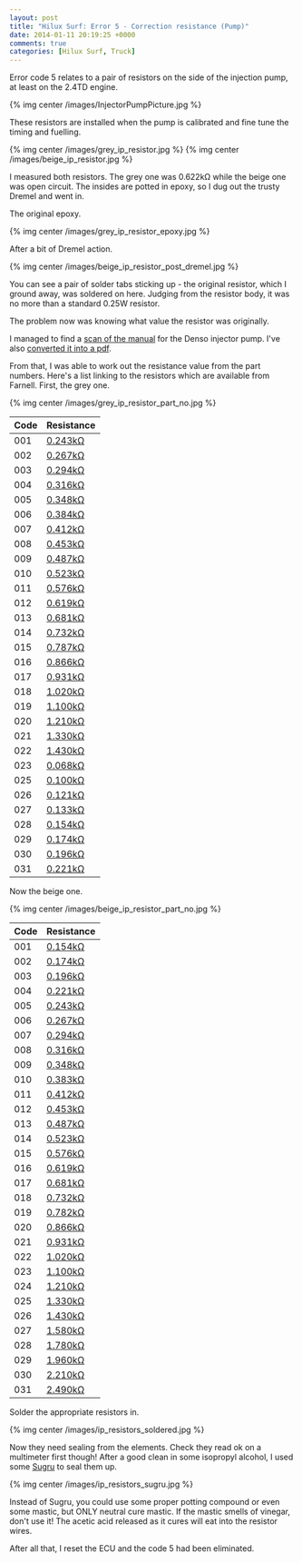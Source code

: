 ```yaml
---
layout: post
title: "Hilux Surf: Error 5 - Correction resistance (Pump)"
date: 2014-01-11 20:19:25 +0000
comments: true
categories: [Hilux Surf, Truck]
---
```

Error code 5 relates to a pair of resistors on the side of the injection pump, at least on the 2.4TD engine.

{% img center /images/InjectorPumpPicture.jpg %}

These resistors are installed when the pump is calibrated and fine tune the timing and fuelling.

<!-- more -->

{% img center /images/grey_ip_resistor.jpg %}
{% img center /images/beige_ip_resistor.jpg %}

I measured both resistors. The grey one was 0.622kΩ while the beige one was open circuit. The insides are potted in epoxy, so I dug out the trusty Dremel and went in.

The original epoxy.

{% img center /images/grey_ip_resistor_epoxy.jpg %}

After a bit of Dremel action.

{% img center /images/beige_ip_resistor_post_dremel.jpg %}

You can see a pair of solder tabs sticking up - the original resistor, which I ground away, was soldered on here. Judging from the resistor body, it was no more than a standard 0.25W resistor.

The problem now was knowing what value the resistor was originally.

I managed to find a [scan of the manual](https://picasaweb.google.com/toddmcclendon/DensoPump?feat=directlink#) for the Denso injector pump. I've also [converted it into a pdf](/assets/surf_ip_manual.pdf).

From that, I was able to work out the resistance value from the part numbers. Here's a list linking to the resistors which are available from Farnell. First, the grey one.

{% img center /images/grey_ip_resistor_part_no.jpg %}

Code|Resistance
---|--------------------------------------------------------------------------------------------------------
001|[0.243kΩ](http://uk.farnell.com/te-connectivity-holsworthy/h8243rbya/resistor-0-25w-0-1-243r/dp/1751378)
002|[0.267kΩ](http://uk.farnell.com/te-connectivity-holsworthy/h8267rbya/resistor-0-25w-0-1-267r/dp/1751382)
003|[0.294kΩ](http://uk.farnell.com/te-connectivity-holsworthy/h8294rbya/resistor-0-25w-0-1-294r/dp/1751387)
004|[0.316kΩ](http://uk.farnell.com/te-connectivity-holsworthy/h8316rbya/resistor-0-25w-0-1-316r/dp/1751390)
005|[0.348kΩ](http://uk.farnell.com/te-connectivity-holsworthy/h8348rbya/resistor-0-25w-0-1-348r/dp/1751394)
006|[0.384kΩ](http://uk.farnell.com/te-connectivity-holsworthy/h8383rbya/resistor-0-25w-0-1-383r/dp/1751399)
007|[0.412kΩ](http://uk.farnell.com/te-connectivity-holsworthy/h8412rbya/resistor-0-25w-0-1-412r/dp/1751403)
008|[0.453kΩ](http://uk.farnell.com/te-connectivity-holsworthy/h8453rbya/resistor-0-25w-0-1-453r/dp/1751407)
009|[0.487kΩ](http://uk.farnell.com/te-connectivity-holsworthy/h8487rbya/resistor-0-25w-0-1-487r/dp/1751410)
010|[0.523kΩ](http://uk.farnell.com/te-connectivity-holsworthy/h8523rbya/resistor-0-25w-0-1-523r/dp/1751413)
011|[0.576kΩ](http://uk.farnell.com/te-connectivity-holsworthy/h8576rbya/resistor-0-25w-0-1-576r/dp/1751418)
012|[0.619kΩ](http://uk.farnell.com/te-connectivity-holsworthy/h8619rbya/resistor-0-25w-0-1-619r/dp/1751421)
013|[0.681kΩ](http://uk.farnell.com/te-connectivity-holsworthy/h8681rbya/resistor-0-25w-0-1-681r/dp/1751425)
014|[0.732kΩ](http://uk.farnell.com/te-connectivity-holsworthy/h8732rbya/resistor-0-25w-0-1-732r/dp/1751429)
015|[0.787kΩ](http://uk.farnell.com/te-connectivity-holsworthy/h8787rbya/resistor-0-25w-0-1-787r/dp/1751432)
016|[0.866kΩ](http://uk.farnell.com/te-connectivity-holsworthy/h8866rbya/resistor-0-25w-0-1-866r/dp/1751436)
017|[0.931kΩ](http://uk.farnell.com/te-connectivity-holsworthy/h8931rbya/resistor-0-25w-0-1-931r/dp/1751441)
018|[1.020kΩ](http://uk.farnell.com/te-connectivity-holsworthy/h81k02bya/resistor-0-25w-0-1-1k02/dp/1751445)
019|[1.100kΩ](http://uk.farnell.com/te-connectivity-holsworthy/h81k1bya/resistor-0-25w-0-1-1k1/dp/1751448)  
020|[1.210kΩ](http://uk.farnell.com/te-connectivity-holsworthy/h81k21bya/resistor-0-25w-0-1-1k21/dp/1751453)
021|[1.330kΩ](http://uk.farnell.com/te-connectivity-holsworthy/h81k33bya/resistor-0-25w-0-1-1k33/dp/1751457)
022|[1.430kΩ](http://uk.farnell.com/te-connectivity-holsworthy/h81k43bya/resistor-0-25w-0-1-1k43/dp/1751460)
023|[0.068kΩ](http://uk.farnell.com/te-connectivity-holsworthy/h868r1bya/resistor-0-25w-0-1-68r1/dp/1751308)
025|[0.100kΩ](http://uk.farnell.com/te-connectivity-holsworthy/h8100rbya/resistor-0-25w-0-1-100r/dp/1751317)
026|[0.121kΩ](http://uk.farnell.com/te-connectivity-holsworthy/h8121rbya/resistor-0-25w-0-1-121r/dp/1751326)
027|[0.133kΩ](http://uk.farnell.com/te-connectivity-holsworthy/h8133kbya/resistor-0-25w-0-1-133k/dp/1751672)
028|[0.154kΩ](http://uk.farnell.com/te-connectivity-holsworthy/h8154rbya/resistor-0-25w-0-1-154r/dp/1751337)
029|[0.174kΩ](http://uk.farnell.com/te-connectivity-holsworthy/h8174rbya/resistor-0-25w-0-1-174r/dp/1751343)
030|[0.196kΩ](http://uk.farnell.com/te-connectivity-holsworthy/h8196rbya/resistor-0-25w-0-1-196r/dp/1751361)
031|[0.221kΩ](http://uk.farnell.com/te-connectivity-holsworthy/h8221rbya/resistor-0-25w-0-1-221r/dp/1751374)

Now the beige one.

{% img center /images/beige_ip_resistor_part_no.jpg %}

Code|Resistance
---|--------------------------------------------------------------------------------------------------------
001|[0.154kΩ](http://uk.farnell.com/te-connectivity-holsworthy/h8154rbya/resistor-0-25w-0-1-154r/dp/1751337)
002|[0.174kΩ](http://uk.farnell.com/te-connectivity-holsworthy/h8174rbya/resistor-0-25w-0-1-174r/dp/1751343)
003|[0.196kΩ](http://uk.farnell.com/te-connectivity-holsworthy/h8196rbya/resistor-0-25w-0-1-196r/dp/1751361)
004|[0.221kΩ](http://uk.farnell.com/te-connectivity-holsworthy/h8221rbya/resistor-0-25w-0-1-221r/dp/1751374)
005|[0.243kΩ](http://uk.farnell.com/te-connectivity-holsworthy/h8243rbya/resistor-0-25w-0-1-243r/dp/1751378)
006|[0.267kΩ](http://uk.farnell.com/te-connectivity-holsworthy/h8267rbya/resistor-0-25w-0-1-267r/dp/1751382)
007|[0.294kΩ](http://uk.farnell.com/te-connectivity-holsworthy/h8294rbya/resistor-0-25w-0-1-294r/dp/1751387)
008|[0.316kΩ](http://uk.farnell.com/te-connectivity-holsworthy/h8316rbya/resistor-0-25w-0-1-316r/dp/1751390)
009|[0.348kΩ](http://uk.farnell.com/te-connectivity-holsworthy/h8348rbya/resistor-0-25w-0-1-348r/dp/1751394)
010|[0.383kΩ](http://uk.farnell.com/te-connectivity-holsworthy/h8383rbya/resistor-0-25w-0-1-383r/dp/1751399)
011|[0.412kΩ](http://uk.farnell.com/te-connectivity-holsworthy/h8412rbya/resistor-0-25w-0-1-412r/dp/1751403)
012|[0.453kΩ](http://uk.farnell.com/te-connectivity-holsworthy/h8453rbya/resistor-0-25w-0-1-453r/dp/1751407)
013|[0.487kΩ](http://uk.farnell.com/te-connectivity-holsworthy/h8487rbya/resistor-0-25w-0-1-487r/dp/1751410)
014|[0.523kΩ](http://uk.farnell.com/te-connectivity-holsworthy/h8523rbya/resistor-0-25w-0-1-523r/dp/1751413)
015|[0.576kΩ](http://uk.farnell.com/te-connectivity-holsworthy/h8576rbya/resistor-0-25w-0-1-576r/dp/1751418)
016|[0.619kΩ](http://uk.farnell.com/te-connectivity-holsworthy/h8619rbya/resistor-0-25w-0-1-619r/dp/1751421)
017|[0.681kΩ](http://uk.farnell.com/te-connectivity-holsworthy/h8681rbya/resistor-0-25w-0-1-681r/dp/1751425)
018|[0.732kΩ](http://uk.farnell.com/te-connectivity-holsworthy/h8732rbya/resistor-0-25w-0-1-732r/dp/1751429)
019|[0.782kΩ](http://uk.farnell.com/te-connectivity-holsworthy/h8787rbya/resistor-0-25w-0-1-787r/dp/1751432)
020|[0.866kΩ](http://uk.farnell.com/te-connectivity-holsworthy/h8866rbya/resistor-0-25w-0-1-866r/dp/1751436)
021|[0.931kΩ](http://uk.farnell.com/te-connectivity-holsworthy/h8931rbya/resistor-0-25w-0-1-931r/dp/1751441)
022|[1.020kΩ](http://uk.farnell.com/te-connectivity-holsworthy/h81k02bya/resistor-0-25w-0-1-1k02/dp/1751445)
023|[1.100kΩ](http://uk.farnell.com/te-connectivity-holsworthy/h81k1bya/resistor-0-25w-0-1-1k1/dp/1751448)
024|[1.210kΩ](http://uk.farnell.com/te-connectivity-holsworthy/h81k21bya/resistor-0-25w-0-1-1k21/dp/1751453)
025|[1.330kΩ](http://uk.farnell.com/te-connectivity-holsworthy/h81k33bya/resistor-0-25w-0-1-1k33/dp/1751457)
026|[1.430kΩ](http://uk.farnell.com/te-connectivity-holsworthy/h81k43bya/resistor-0-25w-0-1-1k43/dp/1751460)
027|[1.580kΩ](http://uk.farnell.com/te-connectivity-holsworthy/h81k58bya/resistor-0-25w-0-1-1k58/dp/1751465)
028|[1.780kΩ](http://uk.farnell.com/te-connectivity-holsworthy/h81k78bya/resistor-0-25w-0-1-1k78/dp/1751470)
029|[1.960kΩ](http://uk.farnell.com/te-connectivity-holsworthy/h81k96bya/resistor-0-25w-0-1-1k96/dp/1751474)
030|[2.210kΩ](http://uk.farnell.com/te-connectivity-holsworthy/h82k21bya/resistor-0-25w-0-1-2k21/dp/1751480)
031|[2.490kΩ](http://uk.farnell.com/te-connectivity-holsworthy/h82k49bya/resistor-0-25w-0-1-2k49/dp/1751485)

Solder the appropriate resistors in.

{% img center /images/ip_resistors_soldered.jpg %}

Now they need sealing from the elements. Check they read ok on a multimeter first though! After a good clean in some isopropyl alcohol, I used some [Sugru](http://sugru.com/) to seal them up.

{% img center /images/ip_resistors_sugru.jpg %}

Instead of Sugru, you could use some proper potting compound or even some mastic, but ONLY neutral cure mastic. If the mastic smells of vinegar, don't use it! The acetic acid released as it cures will eat into the resistor wires.

After all that, I reset the ECU and the code 5 had been eliminated.